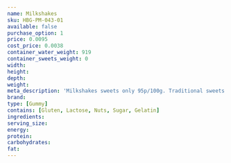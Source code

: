 ```yaml
---
name: Milkshakes
sku: HBG-PM-043-01
available: false
purchase_option: 1
price: 0.0095
cost_price: 0.0038
container_water_weight: 919
container_sweets_weight: 0
width: 
height: 
depth: 
weight: 
meta_description: 'Milkshakes sweets only 95p/100g. Traditional sweets and more at Humbugs Confectionery Store. Specialists in satisfying your sweet tooth!'
brand: 
type: [Gummy]
contains: [Gluten, Lactose, Nuts, Sugar, Gelatin]
ingredients: 
serving_size: 
energy: 
protein: 
carbohydrates: 
fat: 
---
```

